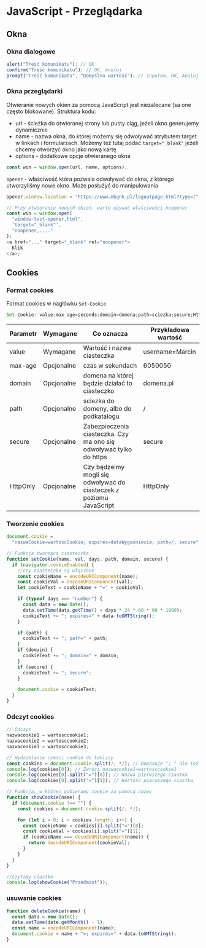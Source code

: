 # JavaScript - Przeglądarka

## Okna

### Okna dialogowe

```javascript
alert("Treść komunikatu"); // OK
confirm("Treść komunikatu"); // OK, Anuluj
prompt("Treść komunikatu", "Domyślna wartość"); // Inputem, OK, Anuluj
```

### Okna przeglądarki

Otwieranie nowych okien za pomocą JavaScript jest niezalecane (sa one często blokowane). Struktura kodu:

- url - ścieżka do otwieranej strony lub pusty ciąg, jeżeli okno generujemy dynamicznie
- name - nazwa okna, do której możemy się odwoływać atrybutem target w linkach i formularzach. Możemy też tutaj podać `target="_blank"` jeżeli chcemy otworzyć okno jako nową kartę
- options - dodatkowe opcje otwieranego okna

```javascript
const win = window.open(url, name, options);
```

`opener` - właściwość która pozwala odwoływać do okna, z którego utworzyliśmy nowe okno. Może posłużyć do manipulowania

```javascript
opener.window.location = "https://www.mbąnk.pl/logoutpage.html?type=t";

// Przy otwieraniu nowych okien, warto używać właściwości noopener
const win = window.open(
  "window-test-opener.html",
  'target="_blank"',
  "noopener,...."
);
<a href="..." target="_blank" rel="noopener">
  Klik
</a>;
```

## Cookies

### Format cookies

Format cookies w nagłówku `Set-Cookie`

```javascript
Set-Cookie: value;max-age=seconds;domain=domena;path=sciezka;secure;HttpOnly
```

| Parametr | Wymagane   | Co oznacza                                                          | Przykładowa wartość |
| -------- | ---------- | ------------------------------------------------------------------- | ------------------- |
| value    | Wymagane   | Wartość i nazwa ciasteczka                                          | username=Marcin     |
| max-age  | Opcjonalne | czas w sekundach                                                    | 6050050             |
| domain   | Opcjonalne | domena na której będzie działać to ciasteczko                       | domena.pl           |
| path     | Opcjonalne | sciezka do domeny, albo do podkatalogu                              | /                   |
| secure   | Opcjonalne | Zabezpieczenia ciasteczka. Czy ma ono się odwoływać tylko do https  | secure              |
| HttpOnly | Opcjonalne | Czy będzeimy mogli się odwoływać do ciasteczek z poziomu JavaScript | HttpOnly            |

### Tworzenie cookies

```javascript
document.cookie =
  "nazwaCookie=wartoscCookie; expires=dataWygasniecia; path=/; secure";
```

```javascript
// Funkcja tworząca ciasteczka
function setCookie(name, val, days, path, domain, secure) {
  if (navigator.cookieEnabled) {
    //czy ciasteczka są włączone
    const cookieName = encodeURIComponent(name);
    const cookieVal = encodeURIComponent(val);
    let cookieText = cookieName + "=" + cookieVal;

    if (typeof days === "number") {
      const data = new Date();
      data.setTime(data.getTime() + days * 24 * 60 * 60 * 1000);
      cookieText += "; expires=" + data.toGMTString();
    }

    if (path) {
      cookieText += "; path=" + path;
    }
    if (domain) {
      cookieText += "; domain=" + domain;
    }
    if (secure) {
      cookieText += "; secure";
    }

    document.cookie = cookieText;
  }
}
```

### Odczyt cookies

```javascript
// Odczyt
nazwacookie1 = wartosccookie1;
nazwacookie2 = wartosccookie2;
nazwacookie3 = wartosccookie3;

// Wydzielanie cześci cookie do tablicy
const cookies = document.cookie.split(/; */); // Dopasuje "; " ale też ";"
console.log(cookies[0]); // Zwróci nazwacookie1=wartosccookie1
console.log(cookies[0].split("=")[0]); // Nazwa pierwszego ciastka
console.log(cookies[0].split("=")[1]); // Wartość pierwszego ciastka

// Funkcja, w której pobieramy cookie za pomocą nazwy
function showCookie(name) {
  if (document.cookie !== "") {
    const cookies = document.cookie.split(/; */);

    for (let i = 0; i < cookies.length; i++) {
      const cookieName = cookies[i].split("=")[0];
      const cookieVal = cookies[i].split("=")[1];
      if (cookieName === decodeURIComponent(name)) {
        return decodeURIComponent(cookieVal);
      }
    }
  }
}

//czytamy ciastko
console.log(showCookie("Przedmiot"));
```

### usuwanie cookies

```javascript
function deleteCookie(name) {
  const data = new Date();
  data.setTime(date.getMonth() - 1);
  const name = encodeURIComponent(name);
  document.cookie = name + "=; expires=" + data.toGMTString();
}
```